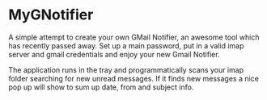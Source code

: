 MyGNotifier
===========
A simple attempt to create your own GMail Notifier, an awesome tool which has recently passed away.
Set up a main password, put in a valid imap server and gmail credentials and enjoy your new Gmail Notifier.

The application runs in the tray and programmatically scans your imap folder searching for new unread messages.
If it finds new messages a nice pop up will show to sum up date, from and subject info.

